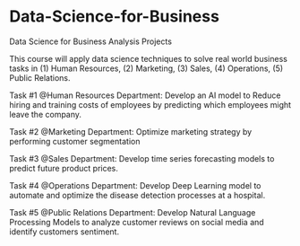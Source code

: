 # Data-Science-for-Business
Data Science for Business Analysis Projects

This course will apply data science techniques to solve real world business tasks in (1) Human Resources, (2) Marketing, (3) Sales, (4) Operations, (5) Public Relations. 

Task #1 @Human Resources Department: Develop an AI model to Reduce hiring and training costs of employees by predicting which employees might leave the company.

Task #2 @Marketing Department: Optimize marketing strategy by performing customer segmentation

Task #3 @Sales Department: Develop time series forecasting models to predict future product prices.

Task #4 @Operations Department: Develop Deep Learning model to automate and optimize the disease detection processes at a hospital.

Task #5 @Public Relations Department: Develop Natural Language Processing Models to analyze customer reviews on social media and identify customers sentiment.


